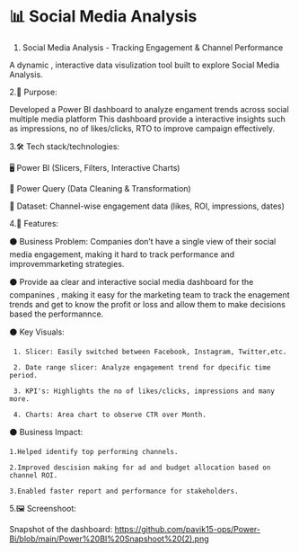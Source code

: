# 📊  Social Media Analysis

  1. Social Media Analysis - Tracking Engagement & Channel Performance
   
   A dynamic , interactive data visulization tool built to explore  Social Media Analysis.
   
2.📝 Purpose:
   
   Developed a Power BI dashboard to analyze engament trends across social multiple media platform This dashboard provide a interactive insights such as impressions, no of likes/clicks, RTO to improve campaign effectively.
   
3.🛠️ Tech stack/technologies:

  🖥️ Power BI (Slicers, Filters, Interactive Charts)

  🔄 Power Query (Data Cleaning & Transformation)

   📂 Dataset: Channel-wise engagement data (likes, ROI, impressions, dates)
   
4.🌟 Features:

  ⚫ Business Problem: Companies don’t have a single view of their social media engagement, making it hard to track performance and improvemmarketing strategies.

  ⚫ Provide aa clear and interactive social media dashboard for the companines , making it easy for the marketing team to track the enagement trends and get to know the profit or loss and allow them to make decisions based the performannce.

  ⚫ Key Visuals:

     1. Slicer: Easily switched between Facebook, Instagram, Twitter,etc.
        
     2. Date range slicer: Analyze engagement trend for dpecific time period.

     3. KPI's: Highlights the no of likes/clicks, impressions and many more. 

     4. Charts: Area chart to observe CTR over Month.

  ⚫ Business Impact:

    1.Helped identify top performing channels.

    2.Improved descision making for ad and budget allocation based on channel ROI.

    3.Enabled faster report and performance for stakeholders. 

 5.🖼️ Screenshoot:

  Snapshot of the dashboard: https://github.com/pavik15-ops/Power-Bi/blob/main/Power%20BI%20Snapshoot%20(2).png

  
      
      
    
      
  
 
   
